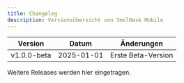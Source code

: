 ```yaml
---
title: Changelog
description: Versionsübersicht von SmolDesk Mobile
---
```


| Version | Datum | Änderungen |
|---------|-------|--------------|
| v1.0.0-beta | 2025-01-01 | Erste Beta-Version |

Weitere Releases werden hier eingetragen.
